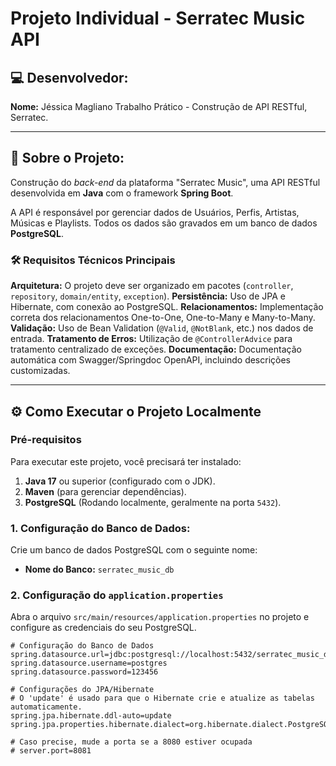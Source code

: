 # Projeto Individual - Serratec Music API

## 💻 Desenvolvedor:
**Nome:** Jéssica Magliano
Trabalho Prático - Construção de API RESTful, Serratec.

---

## 🎯 Sobre o Projeto:
Construção do *back-end* da plataforma "Serratec Music", uma API RESTful desenvolvida em **Java** com o framework **Spring Boot**.

A API é responsável por gerenciar dados de Usuários, Perfis, Artistas, Músicas e Playlists. Todos os dados são gravados em um banco de dados **PostgreSQL**.

### 🛠️ Requisitos Técnicos Principais
**Arquitetura:** O projeto deve ser organizado em pacotes (`controller`, `repository`, `domain/entity`, `exception`).
**Persistência:** Uso de JPA e Hibernate, com conexão ao PostgreSQL.
**Relacionamentos:** Implementação correta dos relacionamentos One-to-One, One-to-Many e Many-to-Many.
**Validação:** Uso de Bean Validation (`@Valid`, `@NotBlank`, etc.) nos dados de entrada.
**Tratamento de Erros:** Utilização de `@ControllerAdvice` para tratamento centralizado de exceções.
**Documentação:** Documentação automática com Swagger/Springdoc OpenAPI, incluindo descrições customizadas.

---

## ⚙️ Como Executar o Projeto Localmente

### Pré-requisitos
Para executar este projeto, você precisará ter instalado:
1.  **Java 17** ou superior (configurado com o JDK).
2.  **Maven** (para gerenciar dependências).
3.  **PostgreSQL** (Rodando localmente, geralmente na porta `5432`).

### 1. Configuração do Banco de Dados:

Crie um banco de dados PostgreSQL com o seguinte nome:
* **Nome do Banco:** `serratec_music_db`

### 2. Configuração do `application.properties`

Abra o arquivo `src/main/resources/application.properties` no projeto e configure as credenciais do seu PostgreSQL.

```properties
# Configuração do Banco de Dados
spring.datasource.url=jdbc:postgresql://localhost:5432/serratec_music_db
spring.datasource.username=postgres
spring.datasource.password=123456

# Configurações do JPA/Hibernate
# O 'update' é usado para que o Hibernate crie e atualize as tabelas automaticamente.
spring.jpa.hibernate.ddl-auto=update
spring.jpa.properties.hibernate.dialect=org.hibernate.dialect.PostgreSQLDialect

# Caso precise, mude a porta se a 8080 estiver ocupada
# server.port=8081
